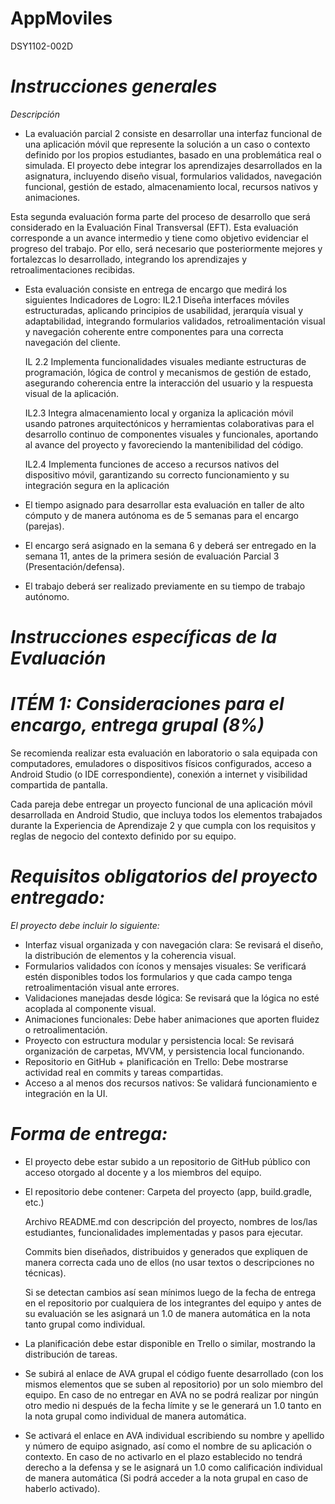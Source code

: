 # AppMoviles
DSY1102-002D

# *Instrucciones generales*

*Descripción*

- La evaluación parcial 2 consiste en desarrollar una interfaz funcional de una aplicación móvil que represente la solución a un caso o contexto
definido por los propios estudiantes, basado en una problemática real o simulada. El proyecto debe integrar los aprendizajes desarrollados
en la asignatura, incluyendo diseño visual, formularios validados, navegación funcional, gestión de estado, almacenamiento local, recursos
nativos y animaciones.

Esta segunda evaluación forma parte del proceso de desarrollo que será considerado en la Evaluación Final Transversal (EFT). Esta
evaluación corresponde a un avance intermedio y tiene como objetivo evidenciar el progreso del trabajo. Por ello, será necesario que
posteriormente mejores y fortalezcas lo desarrollado, integrando los aprendizajes y retroalimentaciones recibidas.

- Esta evaluación consiste en entrega de encargo que medirá los siguientes Indicadores de Logro:
    IL2.1 Diseña interfaces móviles estructuradas, aplicando principios de usabilidad, jerarquía visual y adaptabilidad, integrando
    formularios validados, retroalimentación visual y navegación coherente entre componentes para una correcta navegación del cliente.

    IL 2.2 Implementa funcionalidades visuales mediante estructuras de programación, lógica de control y mecanismos de gestión de
    estado, asegurando coherencia entre la interacción del usuario y la respuesta visual de la aplicación.

    IL2.3 Integra almacenamiento local y organiza la aplicación móvil usando patrones arquitectónicos y herramientas colaborativas para
    el desarrollo continuo de componentes visuales y funcionales, aportando al avance del proyecto y favoreciendo la mantenibilidad del
    código.

    IL2.4 Implementa funciones de acceso a recursos nativos del dispositivo móvil, garantizando su correcto funcionamiento y su
    integración segura en la aplicación
- El tiempo asignado para desarrollar esta evaluación en taller de alto cómputo y de manera autónoma es de 5 semanas para el encargo
(parejas).
- El encargo será asignado en la semana 6 y deberá ser entregado en la semana 11, antes de la primera sesión de evaluación Parcial 3
(Presentación/defensa).
- El trabajo deberá ser realizado previamente en su tiempo de trabajo autónomo.


# *Instrucciones específicas de la Evaluación*
# *ITÉM 1: Consideraciones para el encargo, entrega grupal (8%)*

Se recomienda realizar esta evaluación en laboratorio o sala equipada con computadores, emuladores o dispositivos físicos configurados, acceso
a Android Studio (o IDE correspondiente), conexión a internet y visibilidad compartida de pantalla.

Cada pareja debe entregar un proyecto funcional de una aplicación móvil desarrollada en Android Studio, que incluya todos los elementos
trabajados durante la Experiencia de Aprendizaje 2 y que cumpla con los requisitos y reglas de negocio del contexto definido por su equipo.

# *Requisitos obligatorios del proyecto entregado:*
*El proyecto debe incluir lo siguiente:*

- Interfaz visual organizada y con navegación clara: Se revisará el diseño, la distribución de elementos y la coherencia visual.
- Formularios validados con íconos y mensajes visuales: Se verificará estén disponibles todos los formularios y que cada campo tenga
retroalimentación visual ante errores.
- Validaciones manejadas desde lógica: Se revisará que la lógica no esté acoplada al componente visual.
- Animaciones funcionales: Debe haber animaciones que aporten fluidez o retroalimentación.
- Proyecto con estructura modular y persistencia local: Se revisará organización de carpetas, MVVM, y persistencia local funcionando.
- Repositorio en GitHub + planificación en Trello: Debe mostrarse actividad real en commits y tareas compartidas.
- Acceso a al menos dos recursos nativos: Se validará funcionamiento e integración en la UI.
  
# *Forma de entrega:*
- El proyecto debe estar subido a un repositorio de GitHub público con acceso otorgado al docente y a los miembros del equipo.
- El repositorio debe contener:
    Carpeta del proyecto (app, build.gradle, etc.)

   Archivo README.md con descripción del proyecto, nombres de los/las estudiantes, funcionalidades implementadas y pasos para
   ejecutar.

   Commits bien diseñados, distribuidos y generados que expliquen de manera correcta cada uno de ellos (no usar textos o
   descripciones no técnicas).

   Si se detectan cambios así sean mínimos luego de la fecha de entrega en el repositorio por cualquiera de los integrantes del equipo
   y antes de su evaluación se les asignará un 1.0 de manera automática en la nota tanto grupal como individual.

- La planificación debe estar disponible en Trello o similar, mostrando la distribución de tareas.
-  Se subirá al enlace de AVA grupal el código fuente desarrollado (con los mismos elementos que se suben al repositorio) por un solo
miembro del equipo. En caso de no entregar en AVA no se podrá realizar por ningún otro medio ni después de la fecha límite y se le
generará un 1.0 tanto en la nota grupal como individual de manera automática.
- Se activará el enlace en AVA individual escribiendo su nombre y apellido y número de equipo asignado, así como el nombre de su
aplicación o contexto. En caso de no activarlo en el plazo establecido no tendrá derecho a la defensa y se le asignará un 1.0 como
calificación individual de manera automática (Si podrá acceder a la nota grupal en caso de haberlo activado).
